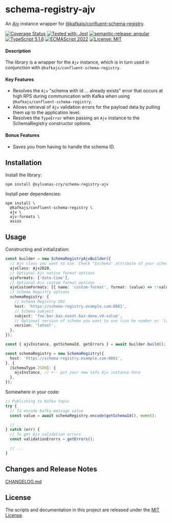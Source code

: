 # schema-registry-ajv

An [Ajv](https://www.npmjs.com/package/ajv) instance wrapper for [@kafkajs/confluent-schema-registry](https://www.npmjs.com/package/@kafkajs/confluent-schema-registry).

[![Coverage Status](https://coveralls.io/repos/github/SylvanasCry/schema-registry-ajv/badge.svg)](https://coveralls.io/github/SylvanasCry/schema-registry-ajv)
[![Tested with: Jest](https://img.shields.io/badge/tested_with-jest-4dc81f?logo=jest)](https://jestjs.io/)
[![semantic-release: angular](https://img.shields.io/badge/semantic--release-angular-e10079?logo=semantic-release)](https://github.com/semantic-release/semantic-release)
[![TypeScript 5.1.6](https://img.shields.io/badge/typescript-5.1.6-blue?logoColor=white)](https://www.typescriptlang.org/)
[![ECMAScript 2022](https://img.shields.io/badge/es-2022-orange?logoColor=white)](https://262.ecma-international.org/13.0/)
[![License: MIT](https://img.shields.io/badge/license-MIT-yellow.svg)](https://opensource.org/licenses/MIT)


#### Description

The library is a wrapper for the `Ajv` instance, which is in turn used in conjunction with `@kafkajs/confluent-schema-registry`.

#### Key Features

- Resolves the `Ajv` "schema with id ... already exists" error that occurs at high RPS during communication with Kafka when using `@kafkajs/confluent-schema-registry`.
- Allows retrieval of `Ajv` validation errors for the payload data by pulling them up to the application level.
- Resolves the `TypeError` when passing an `Ajv` instance to the SchemaRegistry constructor options.

#### Bonus Features

- Saves you from having to handle the schema ID.

## Installation

Install the library:
```shell
npm install @sylvanas-cry/schema-registry-ajv
```

Install peer dependencies:
```shell
npm install \
  @kafkajs/confluent-schema-registry \
  ajv \
  ajv-formats \
  axios
```

## Usage

Constructing and initialization:

```typescript
const builder = new SchemaRegistryAjvBuilder({
  // Ajv class you want to use. Check "$schema" attribute of your schemas
  ajvClass: Ajv2020,
  // Optional Ajv native format options
  ajvFormats: ['date-time'],
  // Optional Ajv custom format options
  ajvCustomFormats: [{ name: 'custom-format', format: (value) => !!value }],
  // Schema Registry options
  schemaRegistry: {
    // Schema Registry URI
    host: 'https://schema-registry.example.com:8081',
    // Schema subject
    subject: 'foo.bar.baz.event.baz-done.v0-value',
    // Optional version of schema you want to use (can be number or 'latest')
    version: 'latest',
  },
});

const { ajvInstance, getSchemaId, getErrors } = await builder.build();

const schemaRegistry = new SchemaRegistry({ 
  host: 'https://schema-registry.example.com:8081',
}, {
  [SchemaType.JSON]: {
    ajvInstance, // <-- put your new safe Ajv instance here
  },
});
```

Somewhere in your code:

```typescript
// Publishing to Kafka topic
try {
  // To encode Kafka message value
  const value = await schemaRegistry.encode(getSchemaId(), event);

  // ...
} catch (err) {
  // To get Ajv validation errors
  const validationErorrs = getErrors();

  // ...
}
```

## Changes and Release Notes

[CHANGELOG.md](./CHANGELOG.md)

## License

The scripts and documentation in this project are released under the [MIT License](./LICENSE).
